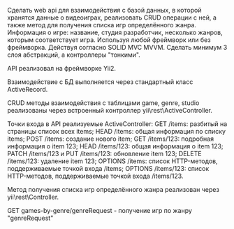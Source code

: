 Сделать web api для взаимодействия с базой данных, в которой хранятся данные о видеоиграх, реализовать CRUD операции с ней, а также метод для получения списка игр определённого жанра. Информация о игре: название, студия разработчик, несколько жанров, которым соответствует игра. Используя любой фреймворк или без фреймворка. Действуя согласно SOLID MVC MVVM. Сделать минимум 3 слоя абстракций, а контроллеры "тонкими".

API реализовал на фреймворке Yii2. 

Взаимодействие с БД выполняется через стандартный класс ActiveRecord.

CRUD методы взаимодействия с таблицами game, genre, studio реализованы через встроенный контроллер yii\rest\ActiveController. 

Точки входа в API реализуемые ActiveController:
GET /items: разбитый на страницы список всех items;
HEAD /items: общая информация по списку items;
POST /items: создание нового item;
GET /items/123: подробная информация о item 123;
HEAD /items/123: общая информация о item 123;
PATCH /items/123 и PUT /items/123: обновление item 123;
DELETE /items/123: удаление item 123;
OPTIONS /items: список HTTP-методов, поддерживаемые точкой входа /items;
OPTIONS /items/123: список HTTP-методов, поддерживаемые точкой входа /items/123.

Метод получения списка игр определённого жанра реализован через yii\rest\Controller.

GET games-by-genre/genreRequest - получение игр по жанру "genreRequest"

